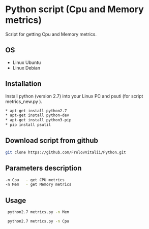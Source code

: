 # Python script (Cpu and Memory metrics)

Script for getting Cpu and Memory metrics.

## OS

* Linux Ubuntu
* Linux Debian


## Installation

Install python (version 2.7) into your Linux PC and psuti (for script  metrics_new.py ). 

```bash
* apt-get install python2.7
* apt-get install python-dev
* apt-get install python3-pip
* pip install psutil
```

## Download script from github

```bash
git clone https://github.com/FrolovVitalii/Python.git
```

## Parameters description

```bash
-n Cpu   - get CPU metrics
-n Mem   - get Memory metrics
```

## Usage

```bash
 python2.7 metrics.py -n Mem

 python2.7 metrics.py -n Cpu
```
